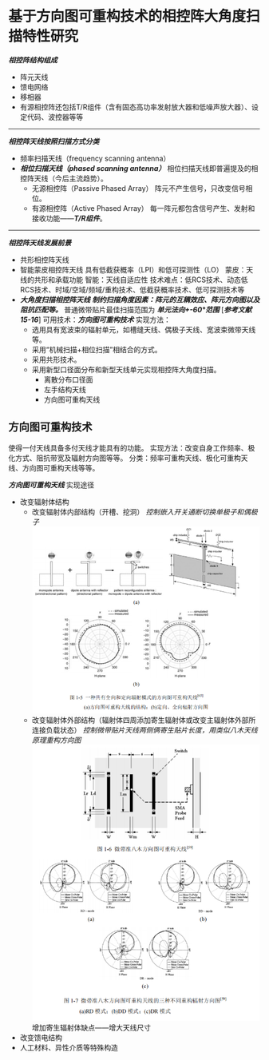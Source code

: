 # 基于方向图可重构技术的相控阵大角度扫描特性研究

 ***相控阵结构组成***
- 阵元天线
- 馈电网络
- 移相器
- 有源相控阵还包括T/R组件（含有固态高功率发射放大器和低噪声放大器）、设定代码、波控器等等

***

***相控阵天线按照扫描方式分类***
- 频率扫描天线（frequency scanning  antenna）
- ***相位扫描天线（phased scanning antenna）***
	相位扫描天线即普遍提及的相控阵天线（今后主流趋势）。
	- 无源相控阵（Passive Phased Array）
	   阵元不产生信号，只改变信号相位。
	- 有源相控阵（Active Phased Array）
	   每一阵元都包含信号产生、发射和接收功能——***T/R组件***。

***

***相控阵天线发展前景***
- 共形相控阵天线
- 智能蒙皮相控阵天线
	具有低截获概率（LPI）和低可探测性（LO）
	蒙皮：天线的共形和承载功能
	智能：天线自适应性
	技术难点：低RCS技术、动态低RCS技术、时域/空域/频域/重构技术、低截获概率技术、低可探测技术等
- ***大角度扫描相控阵天线***
	***制约扫描角度因素：阵元的互耦效应、阵元方向图以及阻抗匹配等。***
	普通微带贴片最佳扫描范围为 ***单元法向+-60°范围***  [***参考文献 15-16***]
    可用技术：***方向图可重构技术***
    实现方法：
    - 选用具有宽波束的辐射单元，如槽缝天线、偶极子天线、宽波束微带天线等。
    - 采用“机械扫描+相位扫描”相结合的方式。
    - 采用共形技术。
    - 采用新型口径面分布和新型天线单元实现相控阵大角度扫描。
	    - 离散分布口径面
	    - 左手结构天线
	    - 方向图可重构天线

## 方向图可重构技术
使得一付天线具备多付天线才能具有的功能。
实现方法：改变自身工作频率、极化方式、阻抗带宽及辐射方向图等等。
分类：频率可重构天线、极化可重构天线、方向图可重构天线等等。

***方向图可重构天线*** 实现途径
- 改变辐射体结构
	- 改变辐射体内部结构（开槽、挖洞）
	*控制嵌入开关通断切换单极子和偶极子*
![控制嵌入开关通断切换单极子和偶极子](/imgs/2023-09-02/CPqsNTlwk948x1sr.png)
	- 改变辐射体外部结构（辐射体四周添加寄生辐射体或改变主辐射体外部所连接负载状态）
	*控制微带贴片天线两侧俩寄生贴片长度，用类似八木天线原理重构方向图*
![输入图片说明](/imgs/2023-09-02/4jdluD3XRd2dCBCm.png)
增加寄生辐射体缺点——增大天线尺寸
- 改变馈电结构
- 人工材料、异性介质等特殊构造
<!--stackedit_data:
eyJoaXN0b3J5IjpbOTE0MDg4NzksLTc4NzY2ODY0NywtNTE0OT
MxMzQ5LDE0OTk5NzE2NjUsLTIwMjQwNjU5NzIsLTE2MjczOTc1
NDQsMTQ5Njg1MDM4NSwxNzkyODYyOTI2LDE4MjUwMzI2MTddfQ
==
-->